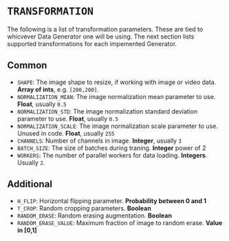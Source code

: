 # `TRANSFORMATION`

The following is a list of transformation parameters. These are tied to whicvever Data Generator one will be using. The next section lists supported transformations for each impemented Generator.

## Common

- `SHAPE`: The image shape to resize, if working with image or video data. **Array of ints**, e.g. `[200,200]`. 
- `NORMALIZATION_MEAN`: The image normalization mean parameter to use. **Float**, usually `0.5`
- `NORMALIZATION_STD`: The image normalization standard deviation parameter to use. **Float**, usually `0.5` 
- `NORMALIZATION_SCALE`: The image normalization scale parameter to use. Unused in code. **Float**, usually `255`
- `CHANNELS`: Number of channels in image. **Integer**, usually `3`
- `BATCH_SIZE`: The size of batches during traning. **Integer** power of 2
- `WORKERS`: The number of parallel workers for data loading. **Integers**. Usually `2`.


## Additional

- `H_FLIP`: Horizontal flipping parameter. **Probability between 0 and 1**
- `T_CROP`: Random cropping parameters. **Boolean**
- `RANDOM_ERASE`: Random erasing augmentation. **Boolean**
- `RANDOM_ERASE_VALUE`: Maximum fraction of image to random erase. **Value in [0,1]**
